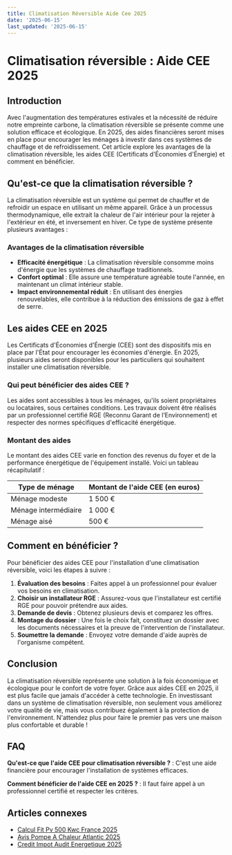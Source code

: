 ```yaml
---
title: Climatisation Réversible Aide Cee 2025
date: '2025-06-15'
last_updated: '2025-06-15'
---
```


# Climatisation réversible : Aide CEE 2025

## Introduction

Avec l'augmentation des températures estivales et la nécessité de réduire notre empreinte carbone, la climatisation réversible se présente comme une solution efficace et écologique. En 2025, des aides financières seront mises en place pour encourager les ménages à investir dans ces systèmes de chauffage et de refroidissement. Cet article explore les avantages de la climatisation réversible, les aides CEE (Certificats d'Économies d'Énergie) et comment en bénéficier.

## Qu'est-ce que la climatisation réversible ?

La climatisation réversible est un système qui permet de chauffer et de refroidir un espace en utilisant un même appareil. Grâce à un processus thermodynamique, elle extrait la chaleur de l'air intérieur pour la rejeter à l'extérieur en été, et inversement en hiver. Ce type de système présente plusieurs avantages :

### Avantages de la climatisation réversible

- **Efficacité énergétique** : La climatisation réversible consomme moins d'énergie que les systèmes de chauffage traditionnels.
- **Confort optimal** : Elle assure une température agréable toute l'année, en maintenant un climat intérieur stable.
- **Impact environnemental réduit** : En utilisant des énergies renouvelables, elle contribue à la réduction des émissions de gaz à effet de serre.

## Les aides CEE en 2025

Les Certificats d'Économies d'Énergie (CEE) sont des dispositifs mis en place par l'État pour encourager les économies d'énergie. En 2025, plusieurs aides seront disponibles pour les particuliers qui souhaitent installer une climatisation réversible.

### Qui peut bénéficier des aides CEE ?

Les aides sont accessibles à tous les ménages, qu'ils soient propriétaires ou locataires, sous certaines conditions. Les travaux doivent être réalisés par un professionnel certifié RGE (Reconnu Garant de l’Environnement) et respecter des normes spécifiques d'efficacité énergétique.

### Montant des aides

Le montant des aides CEE varie en fonction des revenus du foyer et de la performance énergétique de l'équipement installé. Voici un tableau récapitulatif :

| Type de ménage       | Montant de l'aide CEE (en euros)  |
|----------------------|------------------------------------|
| Ménage modeste       | 1 500 €                            |
| Ménage intermédiaire  | 1 000 €                            |
| Ménage aisé          | 500 €                              |

## Comment en bénéficier ?

Pour bénéficier des aides CEE pour l'installation d'une climatisation réversible, voici les étapes à suivre :

1. **Évaluation des besoins** : Faites appel à un professionnel pour évaluer vos besoins en climatisation.
2. **Choisir un installateur RGE** : Assurez-vous que l'installateur est certifié RGE pour pouvoir prétendre aux aides.
3. **Demande de devis** : Obtenez plusieurs devis et comparez les offres.
4. **Montage du dossier** : Une fois le choix fait, constituez un dossier avec les documents nécessaires et la preuve de l'intervention de l'installateur.
5. **Soumettre la demande** : Envoyez votre demande d'aide auprès de l'organisme compétent.

## Conclusion

La climatisation réversible représente une solution à la fois économique et écologique pour le confort de votre foyer. Grâce aux aides CEE en 2025, il est plus facile que jamais d'accéder à cette technologie. En investissant dans un système de climatisation réversible, non seulement vous améliorez votre qualité de vie, mais vous contribuez également à la protection de l'environnement. N'attendez plus pour faire le premier pas vers une maison plus confortable et durable !

## FAQ
**Qu'est-ce que l'aide CEE pour climatisation réversible ?**
: C'est une aide financière pour encourager l'installation de systèmes efficaces.

**Comment bénéficier de l'aide CEE en 2025 ?**
: Il faut faire appel à un professionnel certifié et respecter les critères.

## Articles connexes
- [Calcul Fit Pv 500 Kwc France 2025](/calcul-fit-pv-500-kwc-france-2025/)
- [Avis Pompe A Chaleur Atlantic 2025](/avis-pompe-a-chaleur-atlantic-2025/)
- [Credit Impot Audit Energetique 2025](/credit-impot-audit-energetique-2025/)


<script type="application/ld+json">
{
  "@context": "https://schema.org",
  "@type": "FAQPage",
  "mainEntity": [
    {
      "@type": "Question",
      "name": "Qu'est-ce que l'aide CEE pour climatisation réversible ?",
      "acceptedAnswer": {
        "@type": "Answer",
        "text": "C'est une aide financière pour encourager l'installation de systèmes efficaces."
      }
    },
    {
      "@type": "Question",
      "name": "Comment bénéficier de l'aide CEE en 2025 ?",
      "acceptedAnswer": {
        "@type": "Answer",
        "text": "Il faut faire appel à un professionnel certifié et respecter les critères."
      }
    }
  ]
}
</script>